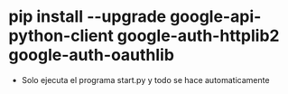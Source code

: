 
# pip install --upgrade google-api-python-client google-auth-httplib2 google-auth-oauthlib

- Solo ejecuta el programa start.py y todo se hace automaticamente
